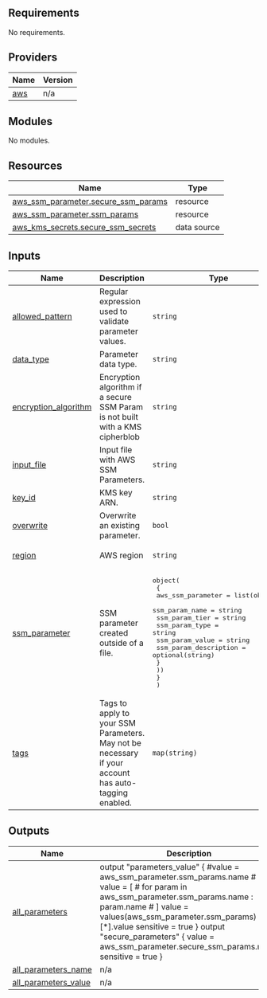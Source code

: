 <!-- BEGIN_TF_DOCS -->
## Requirements

No requirements.

## Providers

| Name | Version |
|------|---------|
| <a name="provider_aws"></a> [aws](#provider\_aws) | n/a |

## Modules

No modules.

## Resources

| Name | Type |
|------|------|
| [aws_ssm_parameter.secure_ssm_params](https://registry.terraform.io/providers/hashicorp/aws/latest/docs/resources/ssm_parameter) | resource |
| [aws_ssm_parameter.ssm_params](https://registry.terraform.io/providers/hashicorp/aws/latest/docs/resources/ssm_parameter) | resource |
| [aws_kms_secrets.secure_ssm_secrets](https://registry.terraform.io/providers/hashicorp/aws/latest/docs/data-sources/kms_secrets) | data source |

## Inputs

| Name | Description | Type | Default | Required |
|------|-------------|------|---------|:--------:|
| <a name="input_allowed_pattern"></a> [allowed\_pattern](#input\_allowed\_pattern) | Regular expression used to validate parameter values. | `string` | `null` | no |
| <a name="input_data_type"></a> [data\_type](#input\_data\_type) | Parameter data type. | `string` | `"text"` | no |
| <a name="input_encryption_algorithm"></a> [encryption\_algorithm](#input\_encryption\_algorithm) | Encryption algorithm if a secure SSM Param is not built with a KMS cipherblob | `string` | `null` | no |
| <a name="input_input_file"></a> [input\_file](#input\_input\_file) | Input file with AWS SSM Parameters. | `string` | `null` | no |
| <a name="input_key_id"></a> [key\_id](#input\_key\_id) | KMS key ARN. | `string` | n/a | yes |
| <a name="input_overwrite"></a> [overwrite](#input\_overwrite) | Overwrite an existing parameter. | `bool` | `null` | no |
| <a name="input_region"></a> [region](#input\_region) | AWS region | `string` | `"us-west-2"` | no |
| <a name="input_ssm_parameter"></a> [ssm\_parameter](#input\_ssm\_parameter) | SSM parameter created outside of a file. | <pre>object(<br>    {<br>    aws_ssm_parameter = list(object({<br>    ssm_param_name    = string<br>    ssm_param_tier    = string<br>    ssm_param_type    = string<br>    ssm_param_value   = string<br>    ssm_param_description   = optional(string)<br>  }<br>    ))<br>    }<br>  )</pre> | `null` | no |
| <a name="input_tags"></a> [tags](#input\_tags) | Tags to apply to your SSM Parameters.  May not be necessary if your account has auto-tagging enabled. | `map(string)` | `null` | no |

## Outputs

| Name | Description |
|------|-------------|
| <a name="output_all_parameters"></a> [all\_parameters](#output\_all\_parameters) | output "parameters\_value" { #value = aws\_ssm\_parameter.ssm\_params.name # value = [ #   for param in aws\_ssm\_parameter.ssm\_params.name : param.name # ] value = values(aws\_ssm\_parameter.ssm\_params)[*].value sensitive = true } output "secure\_parameters" { value = aws\_ssm\_parameter.secure\_ssm\_params.name sensitive = true } |
| <a name="output_all_parameters_name"></a> [all\_parameters\_name](#output\_all\_parameters\_name) | n/a |
| <a name="output_all_parameters_value"></a> [all\_parameters\_value](#output\_all\_parameters\_value) | n/a |
<!-- END_TF_DOCS -->